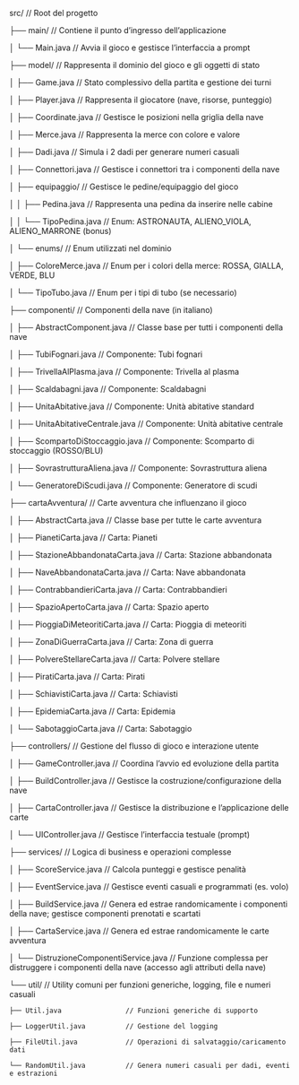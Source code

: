 src/                              // Root del progetto  

├── main/                        // Contiene il punto d’ingresso dell’applicazione  

│   └── Main.java                // Avvia il gioco e gestisce l’interfaccia a prompt  


├── model/                       // Rappresenta il dominio del gioco e gli oggetti di stato  

│   ├── Game.java                // Stato complessivo della partita e gestione dei turni  

│   ├── Player.java              // Rappresenta il giocatore (nave, risorse, punteggio)  

│   ├── Coordinate.java          // Gestisce le posizioni nella griglia della nave  

│   ├── Merce.java               // Rappresenta la merce con colore e valore  

│   ├── Dadi.java                // Simula i 2 dadi per generare numeri casuali  

│   ├── Connettori.java          // Gestisce i connettori tra i componenti della nave  

│   ├── equipaggio/              // Gestisce le pedine/equipaggio del gioco  

│   │   ├── Pedina.java          // Rappresenta una pedina da inserire nelle cabine  

│   │   └── TipoPedina.java      // Enum: ASTRONAUTA, ALIENO_VIOLA, ALIENO_MARRONE (bonus)  

│   └── enums/                   // Enum utilizzati nel dominio  

│       ├── ColoreMerce.java     // Enum per i colori della merce: ROSSA, GIALLA, VERDE, BLU  

│       └── TipoTubo.java        // Enum per i tipi di tubo (se necessario)  


├── componenti/                  // Componenti della nave (in italiano)  

│   ├── AbstractComponent.java   // Classe base per tutti i componenti della nave  

│   ├── TubiFognari.java         // Componente: Tubi fognari  

│   ├── TrivellaAlPlasma.java    // Componente: Trivella al plasma  

│   ├── Scaldabagni.java         // Componente: Scaldabagni  

│   ├── UnitaAbitative.java      // Componente: Unità abitative standard  

│   ├── UnitaAbitativeCentrale.java  // Componente: Unità abitative centrale  

│   ├── ScompartoDiStoccaggio.java   // Componente: Scomparto di stoccaggio (ROSSO/BLU)  

│   ├── SovrastrutturaAliena.java     // Componente: Sovrastruttura aliena  

│   └── GeneratoreDiScudi.java   // Componente: Generatore di scudi  


├── cartaAvventura/              // Carte avventura che influenzano il gioco  

│   ├── AbstractCarta.java       // Classe base per tutte le carte avventura  

│   ├── PianetiCarta.java        // Carta: Pianeti  

│   ├── StazioneAbbandonataCarta.java  // Carta: Stazione abbandonata  

│   ├── NaveAbbandonataCarta.java      // Carta: Nave abbandonata  

│   ├── ContrabbandieriCarta.java       // Carta: Contrabbandieri  

│   ├── SpazioApertoCarta.java          // Carta: Spazio aperto  

│   ├── PioggiaDiMeteoritiCarta.java    // Carta: Pioggia di meteoriti  

│   ├── ZonaDiGuerraCarta.java          // Carta: Zona di guerra  

│   ├── PolvereStellareCarta.java       // Carta: Polvere stellare  

│   ├── PiratiCarta.java                // Carta: Pirati  

│   ├── SchiavistiCarta.java            // Carta: Schiavisti  

│   ├── EpidemiaCarta.java              // Carta: Epidemia  

│   └── SabotaggioCarta.java            // Carta: Sabotaggio  


├── controllers/                 // Gestione del flusso di gioco e interazione utente  

│   ├── GameController.java      // Coordina l’avvio ed evoluzione della partita  

│   ├── BuildController.java     // Gestisce la costruzione/configurazione della nave  

│   ├── CartaController.java     // Gestisce la distribuzione e l’applicazione delle carte  

│   └── UIController.java        // Gestisce l’interfaccia testuale (prompt)  


├── services/                    // Logica di business e operazioni complesse  

│   ├── ScoreService.java        // Calcola punteggi e gestisce penalità  

│   ├── EventService.java        // Gestisce eventi casuali e programmati (es. volo)  

│   ├── BuildService.java        // Genera ed estrae randomicamente i componenti della nave; gestisce componenti prenotati e scartati  

│   ├── CartaService.java        // Genera ed estrae randomicamente le carte avventura  

│   └── DistruzioneComponentiService.java  // Funzione complessa per distruggere i componenti della nave (accesso agli attributi della nave)  


└── util/                        // Utility comuni per funzioni generiche, logging, file e numeri casuali  

    ├── Util.java                // Funzioni generiche di supporto  

    ├── LoggerUtil.java          // Gestione del logging  

    ├── FileUtil.java            // Operazioni di salvataggio/caricamento dati  

    └── RandomUtil.java          // Genera numeri casuali per dadi, eventi e estrazioni  
